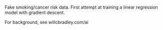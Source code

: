 Fake smoking/cancer risk data. First attempt at training a linear regression model with gradient descent. 

For background, see willcbradley.com/ai
